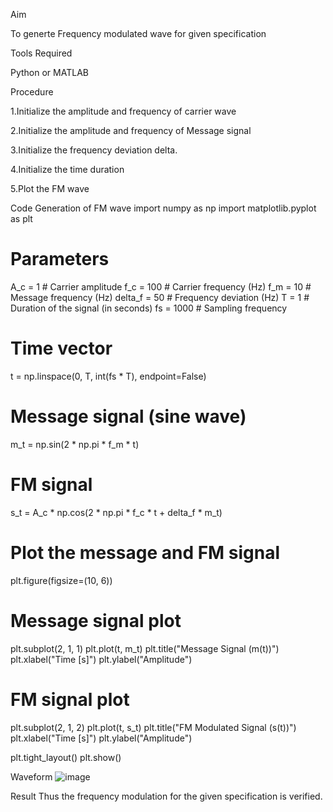 Aim

To generte Frequency modulated wave for given specification

Tools Required

Python or MATLAB

Procedure

1.Initialize the amplitude and frequency of carrier wave

2.Initialize the amplitude and frequency of Message signal

3.Initialize the frequency deviation delta.

4.Initialize the time duration

5.Plot the FM wave

Code
Generation of FM wave
import numpy as np
import matplotlib.pyplot as plt

# Parameters
A_c = 1  # Carrier amplitude
f_c = 100  # Carrier frequency (Hz)
f_m = 10  # Message frequency (Hz)
delta_f = 50  # Frequency deviation (Hz)
T = 1  # Duration of the signal (in seconds)
fs = 1000  # Sampling frequency

# Time vector
t = np.linspace(0, T, int(fs * T), endpoint=False)

# Message signal (sine wave)
m_t = np.sin(2 * np.pi * f_m * t)

# FM signal
s_t = A_c * np.cos(2 * np.pi * f_c * t + delta_f * m_t)

# Plot the message and FM signal
plt.figure(figsize=(10, 6))

# Message signal plot
plt.subplot(2, 1, 1)
plt.plot(t, m_t)
plt.title("Message Signal (m(t))")
plt.xlabel("Time [s]")
plt.ylabel("Amplitude")

# FM signal plot
plt.subplot(2, 1, 2)
plt.plot(t, s_t)
plt.title("FM Modulated Signal (s(t))")
plt.xlabel("Time [s]")
plt.ylabel("Amplitude")

plt.tight_layout()
plt.show()




Waveform
![image](https://github.com/user-attachments/assets/17f51476-fae0-4b97-a11d-53b0371ca6d7)


Result
Thus the frequency modulation for the given specification is verified.
